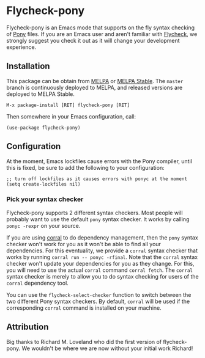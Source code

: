 # Flycheck-pony

Flycheck-pony is an Emacs mode that supports on the fly syntax checking of
[Pony](http://www.ponylang.org/) files. If you are an Emacs user and aren't
familiar with [Flycheck](http://www.flycheck.org/en/latest/), we strongly
suggest you check it out as it will change your development experience.

## Installation

This package can be obtain from
[MELPA](http://melpa.org/#/flycheck-pony) or
[MELPA Stable](http://stable.melpa.org/#/flycheck-pony). The `master`
branch is continuously deployed to MELPA, and released versions are
deployed to MELPA Stable.

```emacs
M-x package-install [RET] flycheck-pony [RET]
```

Then somewhere in your Emacs configuration, call:

```elisp
(use-package flycheck-pony)
```

## Configuration

At the moment, Emacs lockfiles cause errors with the Pony compiler, until this
is fixed, be sure to add the following to your configuration:

```elisp
;; turn off lockfiles as it causes errors with ponyc at the moment
(setq create-lockfiles nil)
```

### Pick your syntax checker

Flycheck-pony supports 2 different syntax checkers. Most people will probably
want to use the default `pony` syntax checker. It works by calling
`ponyc -rexpr` on your source.

If you are using [corral](https://github.com/ponylang/corral) to do
dependency management, then the `pony` syntax checker won't work for you as it
won't be able to find all your dependencies. For this eventuality, we provide a
`corral` syntax checker that works by running `corral run -- ponyc -rfinal`.
Note that the `corral` syntax checker won't update your dependencies for
you as they change. For this, you will need to use the actual `corral`
command `corral fetch`. The `corral` syntax checker is merely to allow you
to do syntax checking for users of the `corral` dependency tool.

You can use the `flycheck-select-checker` function to switch between the two
different Pony syntax checkers. By default, `corral` will be used if the
corresponding `corral` command is installed on your machine.

## Attribution

Big thanks to Richard M. Loveland who did the first version of flycheck-pony.
We wouldn't be where we are now without your initial work Richard!
